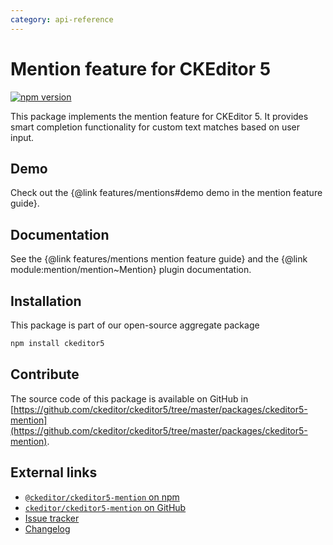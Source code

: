 ```yaml
---
category: api-reference
---
```


# Mention feature for CKEditor&nbsp;5

[![npm version](https://badge.fury.io/js/%40ckeditor%2Fckeditor5-mention.svg)](https://www.npmjs.com/package/@ckeditor/ckeditor5-mention)

This package implements the mention feature for CKEditor&nbsp;5. It provides smart completion functionality for custom text matches based on user input.

## Demo

Check out the {@link features/mentions#demo demo in the mention feature guide}.

## Documentation

See the {@link features/mentions mention feature guide} and the {@link module:mention/mention~Mention} plugin documentation.

## Installation

This package is part of our open-source aggregate package

```bash
npm install ckeditor5
```

## Contribute

The source code of this package is available on GitHub in [https://github.com/ckeditor/ckeditor5/tree/master/packages/ckeditor5-mention](https://github.com/ckeditor/ckeditor5/tree/master/packages/ckeditor5-mention).

## External links

* [`@ckeditor/ckeditor5-mention` on npm](https://www.npmjs.com/package/@ckeditor/ckeditor5-mention)
* [`ckeditor/ckeditor5-mention` on GitHub](https://github.com/ckeditor/ckeditor5/tree/master/packages/ckeditor5-mention)
* [Issue tracker](https://github.com/ckeditor/ckeditor5/issues)
* [Changelog](https://github.com/ckeditor/ckeditor5/blob/master/CHANGELOG.md)
